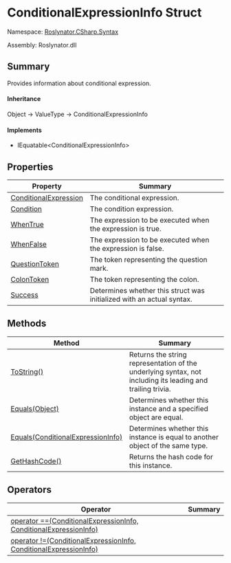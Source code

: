 # ConditionalExpressionInfo Struct

Namespace: [Roslynator.CSharp.Syntax](../README.md)

Assembly: Roslynator\.dll

## Summary

Provides information about conditional expression\.

#### Inheritance

Object &#x2192; ValueType &#x2192; ConditionalExpressionInfo

#### Implements

* IEquatable\<ConditionalExpressionInfo>

## Properties

| Property| Summary|
| --- | --- |
| [ConditionalExpression](ConditionalExpression/README.md) | The conditional expression\. |
| [Condition](Condition/README.md) | The condition expression\. |
| [WhenTrue](WhenTrue/README.md) | The expression to be executed when the expression is true\. |
| [WhenFalse](WhenFalse/README.md) | The expression to be executed when the expression is false\. |
| [QuestionToken](QuestionToken/README.md) | The token representing the question mark\. |
| [ColonToken](ColonToken/README.md) | The token representing the colon\. |
| [Success](Success/README.md) | Determines whether this struct was initialized with an actual syntax\. |

## Methods

| Method| Summary|
| --- | --- |
| [ToString()](ToString/README.md) | Returns the string representation of the underlying syntax, not including its leading and trailing trivia\. |
| [Equals(Object)](Equals/README.md) | Determines whether this instance and a specified object are equal\. |
| [Equals(ConditionalExpressionInfo)](Equals/README.md) | Determines whether this instance is equal to another object of the same type\. |
| [GetHashCode()](GetHashCode/README.md) | Returns the hash code for this instance\. |

## Operators

| Operator| Summary|
| --- | --- |
| [operator ==(ConditionalExpressionInfo, ConditionalExpressionInfo)](op_Equality/README.md) | |
| [operator !=(ConditionalExpressionInfo, ConditionalExpressionInfo)](op_Inequality/README.md) | |

